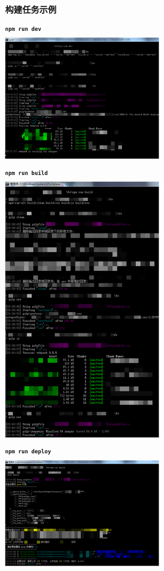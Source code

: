 # 构建任务示例

## `npm run dev`

![npm-run-dev](https://github.com/ufologist/fe-common-build/blob/master/snapshoot/npm-run-dev.png?raw=true)

## `npm run build`

![npm-run-build](https://github.com/ufologist/fe-common-build/blob/master/snapshoot/npm-run-build.png?raw=true)

## `npm run deploy`

![npm-run-deploy](https://github.com/ufologist/fe-common-build/blob/master/snapshoot/npm-run-deploy.png?raw=true)
